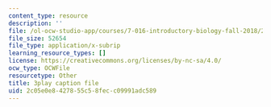```yaml
---
content_type: resource
description: ''
file: /ol-ocw-studio-app/courses/7-016-introductory-biology-fall-2018/2c05e0e8427855c58fecc09991adc589_qtGHKiAROig.vtt
file_size: 52654
file_type: application/x-subrip
learning_resource_types: []
license: https://creativecommons.org/licenses/by-nc-sa/4.0/
ocw_type: OCWFile
resourcetype: Other
title: 3play caption file
uid: 2c05e0e8-4278-55c5-8fec-c09991adc589
---
```

